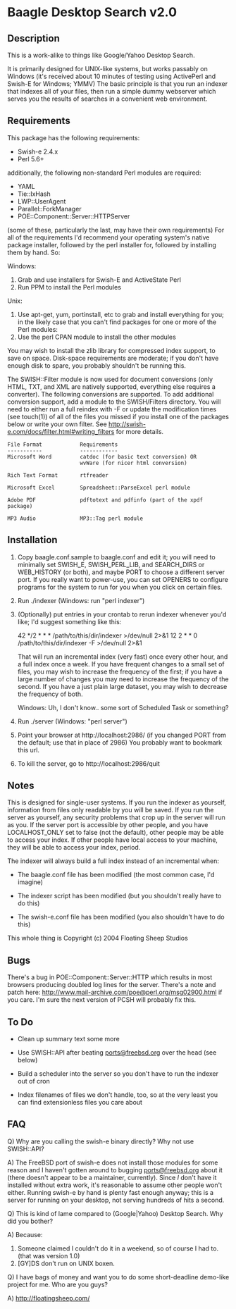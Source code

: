 Baagle Desktop Search v2.0
==========================

Description
-----------

This is a work-alike to things like Google/Yahoo Desktop Search.

It is primarily designed for UNIX-like systems, but works passably on Windows
(it's received about 10 minutes of testing using ActivePerl and Swish-E for
Windows; YMMV) The basic principle is that you run an indexer that indexes all 
of your files, then run a simple dummy webserver which serves you the results 
of searches in a convenient web environment.

Requirements
------------

This package has the following requirements:

* Swish-e 2.4.x
* Perl    5.6+

additionally, the following non-standard Perl modules are required:

* YAML
* Tie::IxHash
* LWP::UserAgent
* Parallel::ForkManager
* POE::Component::Server::HTTPServer

(some of these, particularly the last, may have their own requirements)
For all of the requirements I'd recommend your operating system's native 
package installer, followed by the perl installer for, followed by installing
them by hand.  So:

Windows:

1. Grab and use installers for Swish-E and ActiveState Perl
2. Run PPM to install the Perl modules

Unix:

1. Use apt-get, yum, portinstall, etc to grab and install everything for you;
   in the likely case that you can't find packages for one or more of the
   Perl modules:
2. Use the perl CPAN module to install the other modules

You may wish to install the zlib library for compressed index support, to save
on space.  Disk-space requirements are moderate; if you don't have enough disk 
to spare, you probably shouldn't be running this.

The SWISH::Filter module is now used for document conversions (only HTML, TXT,
and XML are natively supported, everything else requires a converter).  The 
following conversions are supported.  To add additional conversion support, 
add a module to the SWISH/Filters directory.  You will need to either run a full
reindex with -F or update the modification times (see touch(1)) of all of the
files you missed if you install one of the packages below or write your own 
filter.  See http://swish-e.com/docs/filter.html#writing_filters for more details.

    File Format            Requirements
    -----------            ------------
    Microsoft Word         catdoc (for basic text conversion) OR
                           wvWare (for nicer html conversion)

    Rich Text Format       rtfreader
    
    Microsoft Excel        Spreadsheet::ParseExcel perl module
    
    Adobe PDF              pdftotext and pdfinfo (part of the xpdf package)
    
    MP3 Audio              MP3::Tag perl module
  
Installation
------------

1. Copy baagle.conf.sample to baagle.conf and edit it; you will need to 
   minimally set SWISH_E, SWISH_PERL_LIB, and SEARCH_DIRS or WEB_HISTORY (or
   both), and maybe PORT to choose a different server port.  If you really 
   want to power-use, you can set OPENERS to configure programs for the system 
   to run for you when you click on certain files.

2. Run ./indexer (Windows: run "perl indexer")

3. (Optionally) put entries in your crontab to rerun indexer whenever you'd
   like; I'd suggest something like this:

   42 */2 * * * /path/to/this/dir/indexer >/dev/null 2>&1
   12   2 * * 0 /path/to/this/dir/indexer -F >/dev/null 2>&1
   
   That will run an incremental index (very fast) once every other hour, and
   a full index once a week.  If you have frequent changes to a small set of
   files, you may wish to increase the frequency of the first; if you have
   a large number of changes you may need to increase the frequency of the
   second.  If you have a just plain large dataset, you may wish to decrease
   the frequency of both.

   Windows: Uh, I don't know.. some sort of Scheduled Task or something?

4. Run ./server (Windows: "perl server")

5. Point your browser at http://localhost:2986/
   (if you changed PORT from the default; use that in place of 2986)
   You probably want to bookmark this url.

6. To kill the server, go to http://localhost:2986/quit

Notes
-----

This is designed for single-user systems.  If you run the indexer as yourself,
information from files only readable by you will be saved.  If you run the
server as yourself, any security problems that crop up in the server will run
as you.  If the server port is accessible by other people, and you have
LOCALHOST_ONLY set to false (not the default), other people may be able to 
access your index.  If other people have local access to your machine, they
will be able to access your index, period.

The indexer will always build a full index instead of an incremental when:

* The baagle.conf file has been modified (the most common case, I'd imagine)

* The indexer script has been modified (but you shouldn't really have to do
  this)

* The swish-e.conf file has been modified (you also shouldn't have to do this)

This whole thing is Copyright (c) 2004 Floating Sheep Studios

Bugs
----

There's a bug in POE::Component::Server::HTTP which results in most browsers 
producing doubled log lines for the server.  There's a note and patch here:
http://www.mail-archive.com/poe@perl.org/msg02900.html
if you care.  I'm sure the next version of PCSH will probably fix this.

To Do
-----

* Clean up summary text some more

* Use SWISH::API after beating ports@freebsd.org over the head (see below)

* Build a scheduler into the server so you don't have to run the indexer out
  of cron

* Index filenames of files we don't handle, too, so at the very least you
  can find extensionless files you care about

FAQ
---

Q) Why are you calling the swish-e binary directly?  Why not use SWISH::API?

A) The FreeBSD port of swish-e does not install those modules for some reason
   and I haven't gotten around to bugging ports@freebsd.org about it (there
   doesn't appear to be a maintainer, currently).  Since _I_ don't have it
   installed without extra work, it's reasonable to assume other people won't
   either.  Running swish-e by hand is plenty fast enough anyway; this is 
   a server for running on your desktop, not serving hundreds of hits a second.

Q) This is kind of lame compared to (Google|Yahoo) Desktop Search.  Why did 
   you bother?

A) Because:
   1) Someone claimed I couldn't do it in a weekend, so of course I had to.
      (that was version 1.0)
   2) [GY]DS don't run on UNIX boxen.

Q) I have bags of money and want you to do some short-deadline demo-like project
   for me.  Who are you guys?

A) http://floatingsheep.com/

